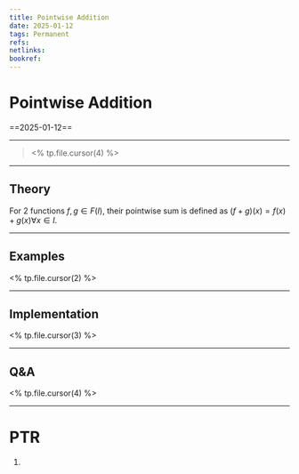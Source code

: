 ```yaml
---
title: Pointwise Addition
date: 2025-01-12
tags: Permanent
refs: 
netlinks:
bookref: 
---
```

# Pointwise Addition
==2025-01-12==

---
> <% tp.file.cursor(4) %>
---
## Theory
For 2 functions $f,g\in F(I)$, their pointwise sum is defined as $(f+g)(x)=f(x)+g(x) \forall x \in I$.



---
## Examples
<% tp.file.cursor(2) %>


---
## Implementation
<% tp.file.cursor(3) %>



---
## Q&A
<% tp.file.cursor(4) %>



---
# PTR

1. 
